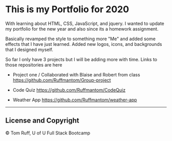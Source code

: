 # This is my Portfolio for 2020

With learning about HTML, CSS, JavaScript, and jquery. I wanted to update my portfolio for the new year and also since its a homework assignment. 

Basically revamped the style to something more "Me" and added some effects that I have just learned.  Added new logos, icons, and backgrounds that I designed myself.

So far I only have 3 projects but I will be adding more with time. 
Links to those repositories are here

- Project one / Collaborated with Blaise and Robert from class
  https://github.com/Ruffmantom/Group-project

- Code Quiz
  https://github.com/Ruffmantom/CodeQuiz

- Weather App
  https://github.com/Ruffmantom/weather-app



---
##  License and Copyright 
© Tom Ruff, U of U Full Stack Bootcamp
